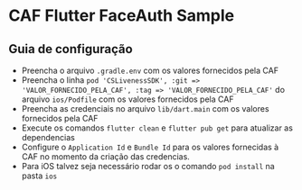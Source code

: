 # CAF Flutter FaceAuth Sample

## Guia de configuração

- Preencha o arquivo `.gradle.env` com os valores fornecidos pela CAF
- Preencha o linha `pod 'CSLivenessSDK', :git => 'VALOR_FORNECIDO_PELA_CAF', :tag => 'VALOR_FORNECIDO_PELA_CAF'` do arquivo `ios/Podfile` com os valores fornecidos pela CAF
- Preencha as credenciais no arquivo `lib/dart.main` com os valores fornecidos pela CAF
- Execute os comandos `flutter clean` e `flutter pub get` para atualizar as dependencias
- Configure o `Application Id` e `Bundle Id` para os valores fornecidas à CAF no momento da criação das credencias.
- Para iOS talvez seja necessário rodar os o comando `pod install` na pasta `ios`
